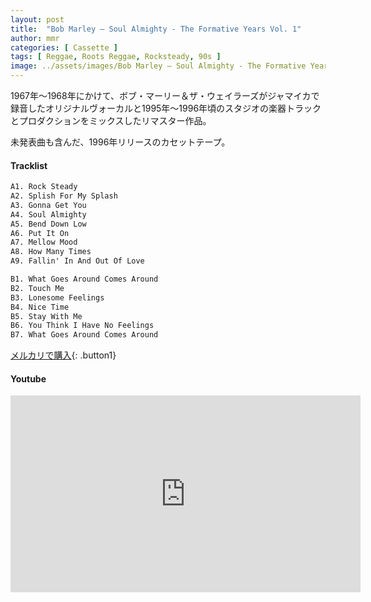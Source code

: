 ```yaml
---
layout: post
title:  "Bob Marley – Soul Almighty - The Formative Years Vol. 1"
author: mmr
categories: [ Cassette ]
tags: [ Reggae, Roots Reggae, Rocksteady, 90s ]
image: ../assets/images/Bob Marley – Soul Almighty - The Formative Years Vol. 1.webp
---
```


1967年〜1968年にかけて、ボブ・マーリー＆ザ・ウェイラーズがジャマイカで録音したオリジナルヴォーカルと1995年〜1996年頃のスタジオの楽器トラックとプロダクションをミックスしたリマスター作品。

未発表曲も含んだ、1996年リリースのカセットテープ。

#### Tracklist
```md
A1. Rock Steady
A2. Splish For My Splash
A3. Gonna Get You
A4. Soul Almighty
A5. Bend Down Low
A6. Put It On
A7. Mellow Mood
A8. How Many Times
A9. Fallin' In And Out Of Love

B1. What Goes Around Comes Around
B2. Touch Me
B3. Lonesome Feelings
B4. Nice Time
B5. Stay With Me
B6. You Think I Have No Feelings
B7. What Goes Around Comes Around
```

[メルカリで購入](https://jp.mercari.com/item/m20715261454?afid=6142608987){: .button1}

#### Youtube 
<iframe width="560" height="315" src="https://www.youtube.com/embed/3N2XQrF8bos?si=3xfYuNyRydq6MiQc" title="YouTube video player" frameborder="0" allow="accelerometer; autoplay; clipboard-write; encrypted-media; gyroscope; picture-in-picture; web-share" referrerpolicy="strict-origin-when-cross-origin" allowfullscreen></iframe>
